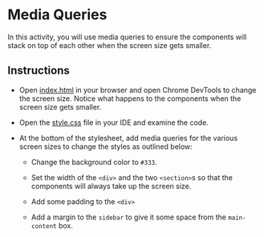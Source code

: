 # Media Queries

In this activity, you will use media queries to ensure the components will stack on top of each other when the screen size gets smaller.

## Instructions

* Open [index.html](Unsolved/index.html) in your browser and open Chrome DevTools to change the screen size. Notice what happens to the components when the screen size gets smaller.

* Open the [style.css](Unsolved/assets/css/style.css) file in your IDE and examine the code. 

* At the bottom of the stylesheet, add media queries for the various screen sizes to change the styles as outlined below:

  * Change the background color to `#333`.

  * Set the width of the `<div>` and the two `<section>`s so that the components will always take up the screen size.

  * Add some padding to the `<div>`

  * Add a margin to the `sidebar` to give it some space from the `main-content` box.